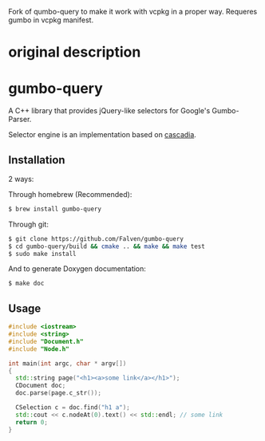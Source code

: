 Fork of qumbo-query to make it work with vcpkg in a proper way. Requeres gumbo in vcpkg manifest.

# original description
# gumbo-query
A C++ library that provides jQuery-like selectors for Google's Gumbo-Parser. 

Selector engine is an implementation based on [cascadia](https://github.com/andybalholm/cascadia).

## Installation
2 ways:

Through homebrew (Recommended):
```bash
$ brew install gumbo-query
```
Through git:
```bash
$ git clone https://github.com/Falven/gumbo-query
$ cd gumbo-query/build && cmake .. && make && make test
$ sudo make install
```
And to generate Doxygen documentation:
```bash
$ make doc
```

## Usage
```C++
#include <iostream>
#include <string>
#include "Document.h"
#include "Node.h"

int main(int argc, char * argv[])
{
  std::string page("<h1><a>some link</a></h1>");
  CDocument doc;
  doc.parse(page.c_str());

  CSelection c = doc.find("h1 a");
  std::cout << c.nodeAt(0).text() << std::endl; // some link
  return 0;
}
```
